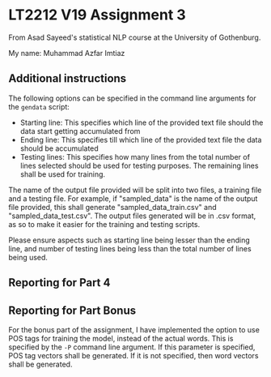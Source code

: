 # LT2212 V19 Assignment 3

From Asad Sayeed's statistical NLP course at the University of Gothenburg.

My name: Muhammad Azfar Imtiaz

## Additional instructions

The following options can be specified in the command line arguments for the `gendata` script:

- Starting line: This specifies which line of the provided text file should the data start getting accumulated from
- Ending line: This specifies till which line of the provided text file the data should be accumulated
- Testing lines: This specifies how many lines from the total number of lines selected should be used for testing purposes. The remaining lines shall be used for training.

The name of the output file provided will be split into two files, a training file and a testing file. For example, if "sampled_data" is the name of the output file provided, this shall generate "sampled_data_train.csv" and "sampled_data_test.csv". The output files generated will be in .csv format, as so to make it easier for the training and testing scripts.

Please ensure aspects such as starting line being lesser than the ending line, and number of testing lines being less than the total number of lines being used.

## Reporting for Part 4

## Reporting for Part Bonus 

For the bonus part of the assignment, I have implemented the option to use POS tags for training the model, instead of the actual words. This is specified by the `-P` command line argument. If this parameter is specified, POS tag vectors shall be generated. If it is not specified, then word vectors shall be generated.
